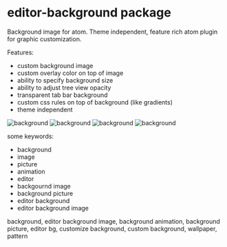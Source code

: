 # editor-background package

Background image for atom. Theme independent, feature rich atom plugin for graphic customization.

Features:

* custom background image
* custom overlay color on top of image
* ability to specify background size
* ability to adjust tree view opacity
* transparent tab bar background
* custom css rules on top of background (like gradients)
* theme independent


![background](http://download.menedzer.net.pl/custom.jpg)
![background](http://download.menedzer.net.pl/treeview_bg.jpg)
![background](http://download.menedzer.net.pl/custom_style.jpg)
![background](http://download.menedzer.net.pl/editor_matrix.gif)




some keywords:

* background
* image
* picture
* animation
* editor
* backgournd image
* background picture
* editor background
* editor background image


background, editor background image, background animation, background picture, editor bg, customize background, custom background, wallpaper, pattern
